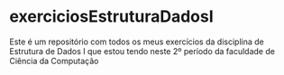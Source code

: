 # exerciciosEstruturaDadosI
Este é um repositório com todos os meus exercícios da disciplina de Estrutura de Dados I que estou tendo neste 2º período da faculdade de Ciência da Computação
